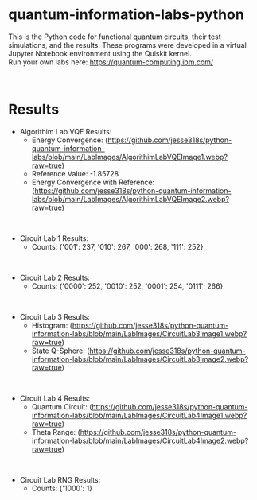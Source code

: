 # quantum-information-labs-python

This is the Python code for functional quantum circuits, their test simulations, and the results. These programs were developed in a virtual Jupyter Notebook environment using the Quiskit kernel. <br />
Run your own labs here: https://quantum-computing.ibm.com/

<br />

# Results

- Algorithim Lab VQE Results:
  - Energy Convergence: (https://github.com/jesse318s/python-quantum-information-labs/blob/main/LabImages/AlgorithimLabVQEImage1.webp?raw=true)
  - Reference Value: -1.85728
  - Energy Convergence with Reference: (https://github.com/jesse318s/python-quantum-information-labs/blob/main/LabImages/AlgorithimLabVQEImage2.webp?raw=true)

<br />

- Circuit Lab 1 Results: 
  - Counts: {'001': 237, '010': 267, '000': 268, '111': 252}

<br />

- Circuit Lab 2 Results: 
  - Counts: {'0000': 252, '0010': 252, '0001': 254, '0111': 266}

<br />

- Circuit Lab 3 Results: 
  - Histogram: (https://github.com/jesse318s/python-quantum-information-labs/blob/main/LabImages/CircuitLab3Image1.webp?raw=true)
  - State Q-Sphere: (https://github.com/jesse318s/python-quantum-information-labs/blob/main/LabImages/CircuitLab3Image2.webp?raw=true)

<br />

- Circuit Lab 4 Results:
  - Quantum Circuit: (https://github.com/jesse318s/python-quantum-information-labs/blob/main/LabImages/CircuitLab4Image1.webp?raw=true)
  - Theta Range: (https://github.com/jesse318s/python-quantum-information-labs/blob/main/LabImages/CircuitLab4Image2.webp?raw=true)

<br />

- Circuit Lab RNG Results:
  - Counts: {'1000': 1}
